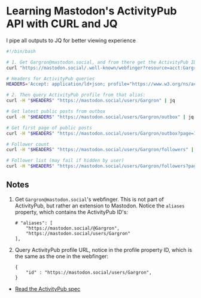 # Learning Mastodon's ActivityPub API with CURL and JQ

I pipe all outputs to JQ for better viewing experience

```bash
#!/bin/bash

# 1. Get Gargron@mastodon.social, and from there get the ActivityPub IDs
curl "https://mastodon.social/.well-known/webfinger?resource=acct:Gargron@mastodon.social" | jq

# Headers for ActivityPub queries
HEADERS='Accept: application/ld+json; profile="https://www.w3.org/ns/activitystreams"'

# 2. Then query ActivityPub profile from that alias:
curl -H "$HEADERS" "https://mastodon.social/users/Gargron" | jq

# Get latest public posts from outbox
curl -H "$HEADERS" "https://mastodon.social/users/Gargron/outbox" | jq

# Get first page of public posts
curl -H "$HEADERS" "https://mastodon.social/users/Gargron/outbox?page=1" | jq

# Follower count
curl -H "$HEADERS" "https://mastodon.social/users/Gargron/followers" | jq

# Follower list (may fail if hidden by user)
curl -H "$HEADERS" "https://mastodon.social/users/Gargron/followers?page=1" | jq
```

## Notes

1. Get `Gargron@mastodon.social`'s webfinger. This is not part of ActivityPub, but rather an extension to Mastodon. Notice the `aliases` property, which contains the ActivityPub ID's:
    ```
    # "aliases": [
        "https://mastodon.social/@Gargron",
        "https://mastodon.social/users/Gargron"
    ],
    ```
2. Query ActivityPub profile URL, notice in the profile property ID, which is the same as the one in the webfinger:
    ```
    {
        "id" : "https://mastodon.social/users/Gargron",
    }
    ```

-   [Read the ActivityPub spec](https://www.w3.org/TR/activitypub/)

